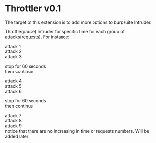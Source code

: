 # Throttler v0.1</br>

The target of this extension is to add more options to burpsuite Intruder.</br>

Throttle(pause) Intruder for specific time for each group of attacks(requests). For instance:</br>

attack 1</br>
attack 2</br>
attack 3</br>

stop for 60 seconds</br>
then continue</br>

attack 4</br>
attack 5</br>
attack 6</br>

stop for 60 seconds</br>
then continue</br>

attack 7</br>
attack 8</br>
attack 9</br>
notice that there are no increasing in time or requests numbers. Will be added later</br>
